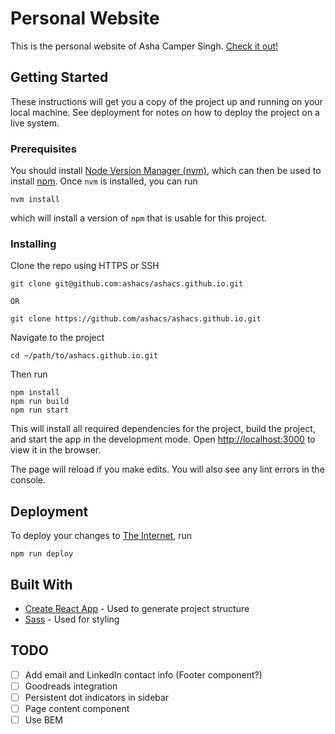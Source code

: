 # Personal Website

This is the personal website of Asha Camper Singh. [Check it out!](https://www.ashacs.me)

## Getting Started

These instructions will get you a copy of the project up and running on your local machine. See deployment for notes on how to deploy the project on a live system.

### Prerequisites

You should install [Node Version Manager (nvm)](https://github.com/nvm-sh/nvm), which can then be used to install [npm](https://www.npmjs.com). Once `nvm` is installed, you can run

```
nvm install
```

which will install a version of `npm` that is usable for this project.

### Installing

Clone the repo using HTTPS or SSH

```
git clone git@github.com:ashacs/ashacs.github.io.git

OR

git clone https://github.com/ashacs/ashacs.github.io.git
```

Navigate to the project

```
cd ~/path/to/ashacs.github.io.git
```

Then run

```
npm install
npm run build
npm run start
```

This will install all required dependencies for the project, build the project, and start the app in the development mode. Open [http://localhost:3000](http://localhost:3000) to view it in the browser.

The page will reload if you make edits. You will also see any lint errors in the console.

## Deployment

To deploy your changes to [The Internet](http://www.internet-band.com), run

```
npm run deploy
```

## Built With

- [Create React App](https://github.com/facebook/create-react-app) - Used to generate project structure
- [Sass](https://sass-lang.com) - Used for styling

## TODO

- [ ] Add email and LinkedIn contact info (Footer component?)
- [ ] Goodreads integration
- [ ] Persistent dot indicators in sidebar
- [ ] Page content component
- [ ] Use BEM